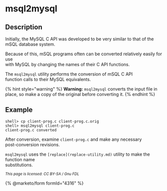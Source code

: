 # msql2mysql

## Description

Initially, the MySQL C API was developed to be very similar to that of the\
mSQL database system.

Because of this, mSQL programs often can be converted relatively easily for use\
with MySQL by changing the names of their C API functions.

The `msql2mysql` utility performs the conversion of mSQL C API\
function calls to their MySQL equivalents.

{% hint style="warning" %}
**Warning:** `msql2mysql` converts the input file in place, so make a copy of the original before converting it.
{% endhint %}

## Example

```
shell> cp client-prog.c client-prog.c.orig
shell> msql2mysql client-prog.c
client-prog.c converted
```

After conversion, examine `client-prog.c` and make any necessary\
post-conversion revisions.

`msql2mysql` uses the `[replace](replace-utility.md)` utility to make the function name\
substitutions.

<sub>_This page is licensed: CC BY-SA / Gnu FDL_</sub>

{% @marketo/form formId="4316" %}
